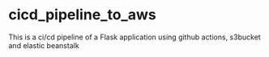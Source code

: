 # cicd_pipeline_to_aws
This is a ci/cd pipeline of a Flask application using github actions, s3bucket and elastic beanstalk
